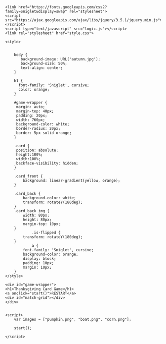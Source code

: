 <html>

<head>
	<title>Thanksgiving Match Game</title>

	<link href="https://fonts.googleapis.com/css2?family=Sniglet&display=swap" rel="stylesheet">
	<script src="https://ajax.googleapis.com/ajax/libs/jquery/3.5.1/jquery.min.js"></script>
	<script type="text/javascript" src="logic.js"></script>
	<link rel="stylesheet" href="style.css">

	<style>
		
		
        body {
		   background-image: URL('autumn.jpg');
		   background-size: 50%;
		   text-align: center;
		}
		
		h1 {
		  font-family: 'Sniglet', cursive;
		  color: orange;
		}
		
		#game-wrapper {
		 margin: auto;
		 margin-top: 40px;
		 padding: 20px;
		 width: 760px;
		 background-color: white;
		 border-radius: 20px;
		 border: 5px solid orange;
		}
		
		.card {
		 position: absolute;
		 height:100%;
		 width:100%;
		 backface-visibility: hidden;
		}
		
		.card_front {
			background: linear-gradient(yellow, orange);
		}
		
		.card_back {
			background-color: white;
			transform: rotateY(180deg);
		}
		.card_back img {
			width: 80px;
			height: 80px;
			margin-top: 10px;
		}
				.is-flipped {
			transform: rotateY(180deg);
		}
				a {
			font-family: 'Sniglet', cursive;
			background-color: orange;
			display: block;
			padding: 10px;
			margin: 10px;
		}
	</style>
</head>

<body>


	<div id="game-wrapper"> 
	<h1>Thanksgiving Card Game</h1>
	<a onclick="start()">RESTART</a>
	<div id="match-grid"></div>
	</div>


	<script>
		var images = ["pumpkin.png", "boat.png", "corn.png"];

		start();

	</script>
</body>

</html>
